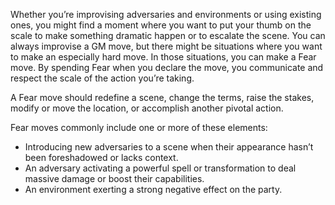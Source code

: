 Whether you’re improvising adversaries and environments or using existing ones, you might find a moment where you want to put your thumb on the scale to make something dramatic happen or to escalate the scene. You can always improvise a GM move, but there might be situations where you want to make an especially hard move. In those situations, you can make a Fear move. By spending Fear when you declare the move, you communicate and respect the scale of the action you’re taking.

A Fear move should redefine a scene, change the terms, raise the stakes, modify or move the location, or accomplish another pivotal action.

Fear moves commonly include one or more of these elements:

- Introducing new adversaries to a scene when their appearance hasn’t been foreshadowed or lacks context.
- An adversary activating a powerful spell or transformation to deal massive damage or boost their capabilities.
- An environment exerting a strong negative effect on the party.
